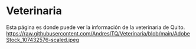 # Veterinaria
Esta página es donde puede ver la información de la veterinaria de Quito.
https://raw.githubusercontent.com/AndresITQ/Veterinaria/blob/main/AdobeStock_107432576-scaled.jpeg

